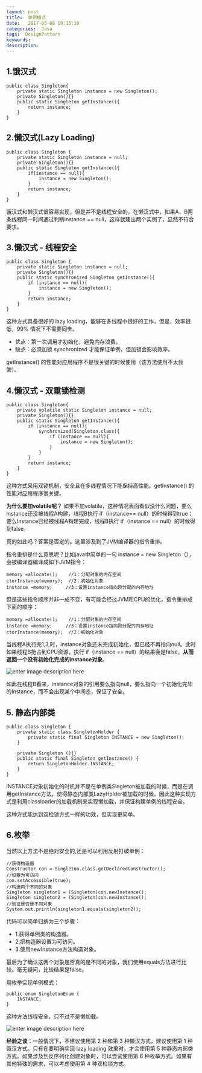 ```yaml
---
layout: post
title:  单例模式
date:   2017-05-08 19:15:10
categories:  Java
tags:  DesignPattern
keywords: 
description:         
---
```


## 1.饿汉式
```
public class Singleton{
	private static Singleton instance = new Singleton();
	private Singleton(){}
	public static Singleton getInstance(){
		return instance;
	}
}
```

##  2.懒汉式(Lazy Loading)
```
public class Singleton {
	private static Singleton instance = null;
	private Singleton(){}
	public static Singleton getInstance(){
		if(instance == null){
			instance = new Singleton();
		}
		return instance;
	} 
}
```

饿汉式和懒汉式很容易实现，但是并不是线程安全的，在懒汉式中，如果A、B两条线程同一时间通过判断instance == null，这样就建出两个实例了，显然不符合要求。

## 3.懒汉式 - 线程安全
```
public class Singleton {
	private static Singleton instance = null;
	private Singleton(){}
	public static synchronized Singleton getInstance(){
		if (instance == null){
			instance = new Singleton();
		}
		return instance;	
	}
}
```
这种方式具备很好的 lazy loading，能够在多线程中很好的工作，但是，效率很低，99% 情况下不需要同步。
* 优点：第一次调用才初始化，避免内存浪费。
* 缺点：必须加锁 synchronized 才能保证单例，但加锁会影响效率。

getInstance() 的性能对应用程序不是很关键的时候使用（该方法使用不太频繁）。


## 4.懒汉式 - 双重锁检测
```
public class Singleton{
	private volatile static Singleton instance = null;
	private Singleton(){}
	public static Singleton getInstance(){
		if (instance == null){
			synchronized(Singleton.class){
	            if (instance == null){
                    instance = new Singleton();
                }
			}
		}
		return instance;
	}
}
```
这种方式采用双锁机制，安全且在多线程情况下能保持高性能。getInstance() 的性能对应用程序很关键。

**为什么要加volatile呢？**
如果不加volatile，这种情况表面看似没什么问题，要么Instance还没被线程A构建，线程B执行 if（instance== null）的时候得到true；要么Instance已经被线程A构建完成，线程B执行 if（instance == null）的时候得到false。


真的如此吗？答案是否定的。这里涉及到了JVM编译器的指令重排。


指令重排是什么意思呢？比如java中简单的一句 instance = new Singleton（），会被编译器编译成如下JVM指令：

```
memory =allocate();    //1：分配对象的内存空间 
ctorInstance(memory);  //2：初始化对象 
instance =memory;     //3：设置instance指向刚分配的内存地址 
```

但是这些指令顺序并非一成不变，有可能会经过JVM和CPU的优化，指令重排成下面的顺序：

```
memory =allocate();    //1：分配对象的内存空间 
instance =memory;     //3：设置instance指向刚分配的内存地址 
ctorInstance(memory);  //2：初始化对象 
```

当线程A执行完1,3,时，instance对象还未完成初始化，但已经不再指向null。此时如果线程B抢占到CPU资源，执行  if（instance == null）的结果会是false，**从而返回一个没有初始化完成的instance对象**。

![enter image description here](http://p7lixluhf.bkt.clouddn.com/singleton.jpg)

如此在线程B看来，instance对象的引用要么指向null，要么指向一个初始化完毕的Instance，而不会出现某个中间态，保证了安全。

## 5. 静态内部类

```
public class Singleton {  
    private static class SingletonHolder {  
        private static final Singleton INSTANCE = new Singleton();  
    }  
    
    private Singleton (){}  
    public static final Singleton getInstance() {  
        return SingletonHolder.INSTANCE;  
    }  
}   
```

INSTANCE对象初始化的时机并不是在单例类Singleton被加载的时候，而是在调用getInstance方法，使得静态内部类LazyHolder被加载的时候。因此这种实现方式是利用classloader的加载机制来实现懒加载，并保证构建单例的线程安全。

这种方式能达到双检锁方式一样的功效，但实现更简单。

## 6.枚举

当然以上方法不是绝对安全的,还是可以利用反射打破单例：

```
//获得构造器
Constructor con = Singleton.class.getDeclaredConstructor();
//设置为可访问
con.setAccessible(true);
//构造两个不同的对象
Singleton singleton1 = (Singleton)con.newInstance();
Singleton singleton2 = (Singleton)con.newInstance();
//验证是否是不同对象
System.out.println(singleton1.equals(singleton2));
```

代码可以简单归纳为三个步骤：

* 1.获得单例类的构造器。
* 2.把构造器设置为可访问。
* 3.使用newInstance方法构造对象。

最后为了确认这两个对象是否真的是不同的对象，我们使用equals方法进行比较。毫无疑问，比较结果是false。

用枚举实现单例模式：

```
public enum SingletonEnum {
	INSTANCE;
}
```
这种方法线程安全，只不过不是懒加载。

![enter image description here](http://p7lixluhf.bkt.clouddn.com/singleton1.jpg)

**经验之谈**：一般情况下，不建议使用第 2 种和第 3 种懒汉方式，建议使用第 1 种饿汉方式。只有在要明确实现 lazy loading 效果时，才会使用第 5 种静态内部类方式。如果涉及到反序列化创建对象时，可以尝试使用第 6 种枚举方式。如果有其他特殊的需求，可以考虑使用第 4 种双检锁方式。

